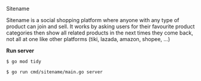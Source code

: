 Sitename

Sitename is a social shopping platform where anyone with any type of product can join and sell.
It works by asking users for their favourite product categories then show all related products in the next times they come back, 
not all at one like other platforms (tiki, lazada, amazon, shopee, ...)


**Run server**

`$ go mod tidy`

`$ go run cmd/sitename/main.go server`
